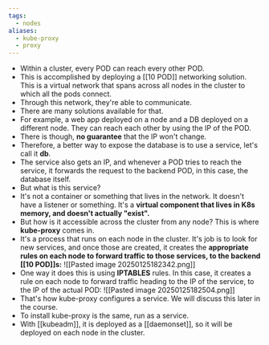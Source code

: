 ```yaml
---
tags:
  - nodes
aliases:
  - kube-proxy
  - proxy
---
```


- Within a cluster, every POD can reach every other POD.
- This is accomplished by deploying a [[10 POD]] networking solution. This is a virtual network that spans across all nodes in the cluster to which all the pods connect.
- Through this network, they're able to communicate.
- There are many solutions available for that.
- For example, a web app deployed on a node and a DB deployed on a different node. They can reach each other by using the IP of the POD.
- There is though, **no guarantee** that the IP won't change. 
- Therefore, a better way to expose the database is to use a service, let's call it **db**.
- The service also gets an IP, and whenever a POD tries to reach the service, it forwards the request to the backend POD, in this case, the database itself.
- But what is this service?
- It's not a container or something that lives in the network. It doesn't have a listener or something. It's a **virtual component that lives in K8s memory, and doesn't actually "exist".**
- But how is it accessible across the cluster from any node? This is where **kube-proxy** comes in.
- It's a process that runs on each node in the cluster. It's job is to look for new services, and once those are created, it creates the **appropriate rules on each node to forward traffic to those services, to the backend [[10 POD]]s:**
  ![[Pasted image 20250125182342.png]]
- One way it does this is using **IPTABLES** rules. In this case, it creates a rule on each node to forward traffic heading to the IP of the service, to the IP of the actual POD:
  ![[Pasted image 20250125182504.png]]
- That's how kube-proxy configures a service. We will discuss this later in the course.
- To install kube-proxy is the same, run as a service.
- With [[kubeadm]], it is deployed as a [[daemonset]], so it will be deployed on each node in the cluster.  